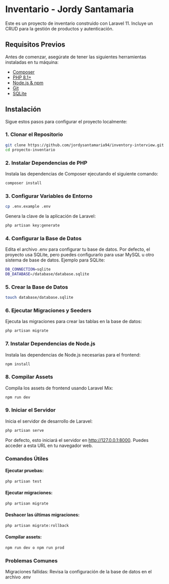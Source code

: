 # Inventario -  Jordy Santamaria

Este es un proyecto de inventario construido con Laravel 11. Incluye un CRUD para la gestión de productos y autenticación.

## Requisitos Previos

Antes de comenzar, asegúrate de tener las siguientes herramientas instaladas en tu máquina:

- [Composer](https://getcomposer.org/)
- [PHP 8.1+](https://www.php.net/downloads.php)
- [Node.js & npm](https://nodejs.org/en/download/)
- [Git](https://git-scm.com/)
- [SQLite](https://www.sqlite.org/download.html)

## Instalación

Sigue estos pasos para configurar el proyecto localmente:

### 1. Clonar el Repositorio

```bash
git clone https://github.com/jordysantamaria94/inventory-interview.git
cd proyecto-inventario
```

### 2. Instalar Dependencias de PHP

Instala las dependencias de Composer ejecutando el siguiente comando:

```bash
composer install
```

### 3. Configurar Variables de Entorno

```bash
cp .env.example .env
```

Genera la clave de la aplicación de Laravel:
```bash
php artisan key:generate
```

### 4. Configurar la Base de Datos

Edita el archivo .env para configurar tu base de datos. Por defecto, el proyecto usa SQLite, pero puedes configurarlo para usar MySQL u otro sistema de base de datos. Ejemplo para SQLite:

```bash
DB_CONNECTION=sqlite
DB_DATABASE=/database/database.sqlite
```

### 5. Crear la Base de Datos

```bash
touch database/database.sqlite
```

### 6. Ejecutar Migraciones y Seeders

Ejecuta las migraciones para crear las tablas en la base de datos:

```bash
php artisan migrate
```

### 7. Instalar Dependencias de Node.js

Instala las dependencias de Node.js necesarias para el frontend:

```bash
npm install
```

### 8. Compilar Assets

Compila los assets de frontend usando Laravel Mix:

```bash
npm run dev
```

### 9. Iniciar el Servidor

Inicia el servidor de desarrollo de Laravel:

```bash
php artisan serve
```

Por defecto, esto iniciará el servidor en http://127.0.0.1:8000. Puedes acceder a esta URL en tu navegador web.

### Comandos Útiles

#### Ejecutar pruebas:
```bash
php artisan test
```

#### Ejecutar migraciones:
```bash
php artisan migrate
```

#### Deshacer las últimas migraciones:
```bash
php artisan migrate:rollback
```

#### Compilar assets: 
```bash
npm run dev o npm run prod
```


### Problemas Comunes

Migraciones fallidas: Revisa la configuración de la base de datos en el archivo .env
